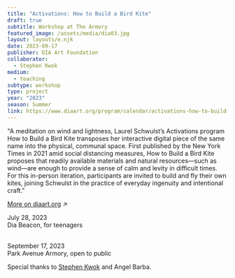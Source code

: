 ```yaml
---
title: "Activations: How to Build a Bird Kite"
draft: true
subtitle: Workshop at The Armory
featured_image: /assets/media/dia03.jpg
layout: layouts/e.njk
date: 2023-09-17
publisher: DIA Art Foundation
collaborator:
  - Stephen Kwok
medium:
  - teaching
subtype: workshop
type: project
year: "2023"
season: Summer
link: https://www.diaart.org/program/calendar/activations-how-to-build-a-bird-kite-learning-program-09172023
---
```


"A meditation on wind and lightness, Laurel Schwulst’s Activations program How to Build a Bird Kite transposes her interactive digital piece of the same name into the physical, communal space. First published by the New York Times in 2021 amid social distancing measures, How to Build a Bird Kite proposes that readily available materials and natural resources—such as wind—are enough to provide a sense of calm and levity in difficult times. For this in-person iteration, participants are invited to build and fly their own kites, joining Schwulst in the practice of everyday ingenuity and intentional craft."

<a href="https://www.diaart.org/program/calendar/activations-how-to-build-a-bird-kite-learning-program-09172023" target="_blank">More on diaart.org</a> ↗

<div class="small-text">
July 28, 2023<br>
Dia Beacon, for teenagers<br><br>

September 17, 2023<br>
Park Avenue Armory, open to public

Special thanks to <a href="/with/stephen-kwok" class="collaborator">Stephen Kwok</a> and Angel Barba.

</div>
